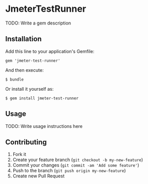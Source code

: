 # JmeterTestRunner

TODO: Write a gem description

## Installation

Add this line to your application's Gemfile:

    gem 'jmeter-test-runner'

And then execute:

    $ bundle

Or install it yourself as:

    $ gem install jmeter-test-runner

## Usage

TODO: Write usage instructions here

## Contributing

1. Fork it
2. Create your feature branch (`git checkout -b my-new-feature`)
3. Commit your changes (`git commit -am 'Add some feature'`)
4. Push to the branch (`git push origin my-new-feature`)
5. Create new Pull Request
